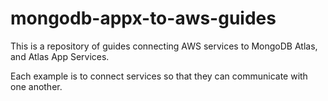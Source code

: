 # mongodb-appx-to-aws-guides
This is a repository of guides connecting AWS services to MongoDB Atlas, and Atlas App Services.

Each example is to connect services so that they can communicate with one another.

